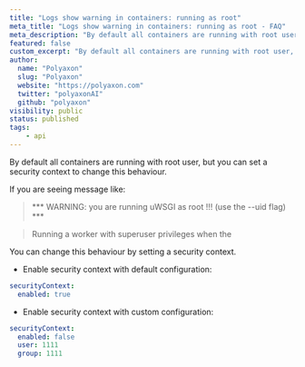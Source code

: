 ```yaml
---
title: "Logs show warning in containers: running as root"
meta_title: "Logs show warning in containers: running as root - FAQ"
meta_description: "By default all containers are running with root user, but you can set a security context to change this behaviour."
featured: false
custom_excerpt: "By default all containers are running with root user, but you can set a security context to change this behaviour."
author:
  name: "Polyaxon"
  slug: "Polyaxon"
  website: "https://polyaxon.com"
  twitter: "polyaxonAI"
  github: "polyaxon"
visibility: public
status: published
tags:
    - api
---
```


By default all containers are running with root user, but you can set a security context to change this behaviour.

If you are seeing message like:

> *** WARNING: you are running uWSGI as root !!! (use the --uid flag) ***

> Running a worker with superuser privileges when the

You can change this behaviour by setting a security context.

 * Enable security context with default configuration:

```yaml
securityContext:
  enabled: true
```


 * Enable security context with custom configuration:

```yaml
securityContext:
  enabled: false
  user: 1111
  group: 1111
```
